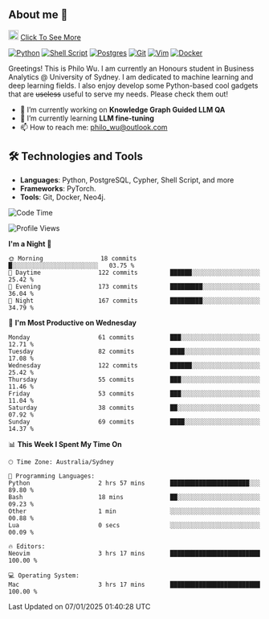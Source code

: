## About me 🤗

<a href="#"><img src="https://media.giphy.com/media/hvRJCLFzcasrR4ia7z/giphy.gif" width="20px" height="20px"></a> [Click To See More](https://codeboyphilo.github.io)

[![Python](https://img.shields.io/badge/python-3670A0?style=for-the-badge&logo=python&logoColor=ffdd54)](#)
[![Shell Script](https://img.shields.io/badge/shell_script-%23121011.svg?style=for-the-badge&logo=gnu-bash&logoColor=white)](#)
[![Postgres](https://img.shields.io/badge/postgres-%23316192.svg?style=for-the-badge&logo=postgresql&logoColor=white)](#)
[![Git](https://img.shields.io/badge/git-%23F05033.svg?style=for-the-badge&logo=git&logoColor=white)](#)
[![Vim](https://img.shields.io/badge/VIM-%2311AB00.svg?style=for-the-badge&logo=vim&logoColor=white)](#)
[![Docker](https://img.shields.io/badge/docker-%230db7ed.svg?style=for-the-badge&logo=docker&logoColor=white)](#)

Greetings! This is Philo Wu. I am currently an Honours student in Business Analytics \@ University of Sydney. I am dedicated to machine learning and deep learning fields. I also enjoy develop some Python-based cool gadgets that are ~~useless~~ useful to serve my needs. Please check them out!

- 🔭 I’m currently working on **Knowledge Graph Guided LLM QA**
- 🌱 I’m currently learning **LLM fine-tuning**
- 📫 How to reach me: philo_wu@outlook.com

## 🛠 Technologies and Tools
- **Languages**: Python, PostgreSQL, Cypher, Shell Script, and more
- **Frameworks**: PyTorch.
- **Tools**: Git, Docker, Neo4j.

<!--START_SECTION:waka-->
![Code Time](http://img.shields.io/badge/Code%20Time-653%20hrs%207%20mins-blue)

![Profile Views](http://img.shields.io/badge/Profile%20Views-2-blue)

**I'm a Night 🦉** 

```text
🌞 Morning                18 commits          █░░░░░░░░░░░░░░░░░░░░░░░░   03.75 % 
🌆 Daytime                122 commits         ██████░░░░░░░░░░░░░░░░░░░   25.42 % 
🌃 Evening                173 commits         █████████░░░░░░░░░░░░░░░░   36.04 % 
🌙 Night                  167 commits         █████████░░░░░░░░░░░░░░░░   34.79 % 
```
📅 **I'm Most Productive on Wednesday** 

```text
Monday                   61 commits          ███░░░░░░░░░░░░░░░░░░░░░░   12.71 % 
Tuesday                  82 commits          ████░░░░░░░░░░░░░░░░░░░░░   17.08 % 
Wednesday                122 commits         ██████░░░░░░░░░░░░░░░░░░░   25.42 % 
Thursday                 55 commits          ███░░░░░░░░░░░░░░░░░░░░░░   11.46 % 
Friday                   53 commits          ███░░░░░░░░░░░░░░░░░░░░░░   11.04 % 
Saturday                 38 commits          ██░░░░░░░░░░░░░░░░░░░░░░░   07.92 % 
Sunday                   69 commits          ████░░░░░░░░░░░░░░░░░░░░░   14.37 % 
```


📊 **This Week I Spent My Time On** 

```text
🕑︎ Time Zone: Australia/Sydney

💬 Programming Languages: 
Python                   2 hrs 57 mins       ██████████████████████░░░   89.80 % 
Bash                     18 mins             ██░░░░░░░░░░░░░░░░░░░░░░░   09.23 % 
Other                    1 min               ░░░░░░░░░░░░░░░░░░░░░░░░░   00.88 % 
Lua                      0 secs              ░░░░░░░░░░░░░░░░░░░░░░░░░   00.09 % 

🔥 Editors: 
Neovim                   3 hrs 17 mins       █████████████████████████   100.00 % 

💻 Operating System: 
Mac                      3 hrs 17 mins       █████████████████████████   100.00 % 
```


 Last Updated on 07/01/2025 01:40:28 UTC
<!--END_SECTION:waka-->

